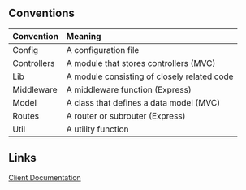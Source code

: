 ## Conventions

| Convention  | Meaning                                     |
| :---------- | :------------------------------------------ |
| Config      | A configuration file                        |
| Controllers | A module that stores controllers (MVC)      |
| Lib         | A module consisting of closely related code |
| Middleware  | A middleware function (Express)             |
| Model       | A class that defines a data model (MVC)     |
| Routes      | A router or subrouter (Express)             |
| Util        | A utility function                          |

## Links

[Client Documentation](https://kamilmuzyka.github.io/reviseus/client/docs/TypeDoc/)
